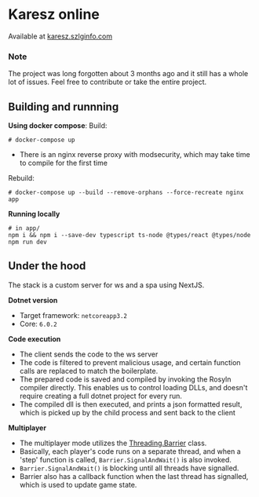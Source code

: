 # Karesz online
Available at [karesz.szlginfo.com](https://karesz.szlginfo.com) 

### Note
The project was long forgotten about 3 months ago and it still has a whole lot of issues. Feel free to contribute or take the entire project.

## Building and runnning
**Using docker compose**:
Build:
```
# docker-compose up
```
- There is an nginx reverse proxy with modsecurity, which may take time to compile for the first time  

Rebuild:
```
# docker-compose up --build --remove-orphans --force-recreate nginx app
```

**Running locally**
```
# in app/
npm i && npm i --save-dev typescript ts-node @types/react @types/node
npm run dev
```

## Under the hood
The stack is a custom server for ws and a spa using NextJS.  

**Dotnet version**
- Target framework: `netcoreapp3.2`
- Core: `6.0.2`

**Code execution**
- The client sends the code to the ws server
- The code is filtered to prevent malicious usage, and certain function calls are replaced to match the boilerplate.
- The prepared code is saved and compiled by invoking the Rosyln compiler directly. This enables us to control loading DLLs, and doesn't require creating a full dotnet project for every run.
- The compiled dll is then executed, and prints a json formatted result, which is picked up by the child process and sent back to the client

**Multiplayer**
- The multiplayer mode utilizes the [Threading.Barrier](https://docs.microsoft.com/en-us/dotnet/api/system.threading.barrier?view=net-6.0) class.
- Basically, each player's code runs on a separate thread, and when a 'step' function is called, `Barrier.SignalAndWait()` is also invoked.
- `Barrier.SignalAndWait()` is blocking until all threads have signalled.
- Barrier also has a callback function when the last thread has signalled, which is used to update game state.

